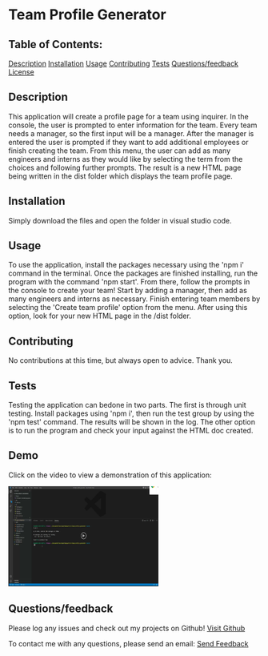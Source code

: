# Team Profile Generator
  
  ## Table of Contents:

  <a href="#Description">Description</a>
  <a href="#Installation">Installation</a>
  <a href="#Usage">Usage</a>
  <a href="#Contributing">Contributing</a>
  <a href="#Tests">Tests</a>
  <a href="#Questions/feedback">Questions/feedback</a>
  <a href="#License">License</a>


  ## Description
  
  This application will create a profile page for a team using inquirer.  In the console, the user is prompted to enter information for the team.  Every team needs a manager, so the first input will be a manager.  After the manager is entered the user is prompted if they want to add additional employees or finish creating the team.  From this menu, the user can add as many engineers and interns as they would like by selecting the term from the choices and following further prompts.  The result is a new HTML page being written in the dist folder which displays the team profile page.
  
  ## Installation
  
  Simply download the files and open the folder in visual studio code.

  ## Usage

  To use the application, install the packages necessary using the 'npm i' command in the terminal.  Once the packages are finished installing, run the program with the command 'npm start'.  From there, follow the prompts in the console to create your team!  Start by adding a manager, then add as many engineers and interns as necessary.  Finish entering team members by selecting the 'Create team profile' option from the menu.  After using this option, look for your new HTML page in the /dist folder.
  
  ## Contributing
  
  No contributions at this time, but always open to advice.  Thank you.

  ## Tests

  Testing the application can bedone in two parts.  The first is through unit testing.  Install packages using 'npm i', then run the test group by using the 'npm test' command.  The results will be shown in the log.  The other option is to run the program and check your input against the HTML doc created.

  ## Demo

  Click on the video to view a demonstration of this application:

  <a href="https://drive.google.com/file/d/1LE0EA4XNDSjppU6VqoHVbxERvnoWpcMz/view"><img src="Assets\thumbnail.PNG" alt="Demo" style="width:300px;height:200px;"></a>

  ## Questions/feedback

  Please log any issues and check out my projects on Github!  <a href='https://github.com/Wdiste'>Visit Github</a>

  To contact me with any questions, please send an email: <a href="mailto:wdiste49@gmail.com?subject=Feedback&body=Message)">Send Feedback</a>

  
  
